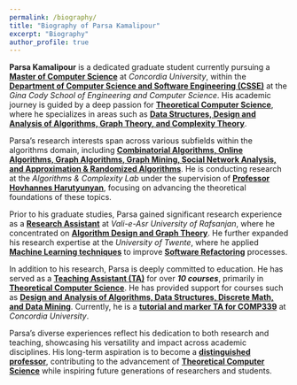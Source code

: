```yaml
---
permalink: /biography/
title: "Biography of Parsa Kamalipour"
excerpt: "Biography"
author_profile: true
---
```


<!-- Parsa is a dedicated professional with a Bachelor of Science degree in Computer Engineering, specializing in Software Engineering and a profound focus on Data Processing. While his academic foundation lies in Computer Engineering, Parsa's true expertise extends into ***Theoretical Computer Science*** and ***Machine Learning***. 

In Theoretical Computer Science, Parsa has a keen interest in areas such as ***Data Structures***, ***Design and Analysis of Algorithms***, ***Graph Theory***, and ***Complexity Theory***. His research interest spans various subcategories within the algorithms domain, including ***Combinatorial Optimization***, ***Online Algorithms***, ***Graph Algorithms***, ***Computational Topology & Geometry***, ***Proof Complexity***, and ***Approximation & Randomized Algorithms***.  -->
<!-- 
Parsa is a dedicated professional with a Bachelor of Science degree in Computer Engineering, specializing in Software Engineering and a profound focus on Data Processing. While his academic foundation lies in Computer Engineering, Parsa's true expertise extends into ***<u>Theoretical Computer Science</u>***. -->

<!-- Parsa has a keen interest in areas such as ***<u>Data Structures</u>***, ***<u>Design and Analysis of Algorithms</u>***, ***<u>Graph Theory</u>***, and ***<u>Complexity Theory</u>***. His research interest spans various subcategories within the algorithms domain, including ***<u>Combinatorial Algorithms</u>***, ***<u>Online Algorithms</u>***, ***<u>Graph Algorithms</u>***, ***<u>Graph Mining</u>***, ***<u>Social Network Analysis</u>***, and ***<u>Approximation & Randomized Algorithms</u>***. -->

<!-- His passion for these fields is evident in his desire to pursue advanced studies in Theoretical Computer Science at the graduate level. -->

<!-- On the Machine Learning front, Parsa likes to explore ***Graph Mining***, ***Graph Neural Networks***, ***Social Networks Analysis***, ***Learning Algorithms***, ***Optimization Algorithms***, ***Machine Learning in Healthcare***, and ***Bayesian & Probabilistic Modeling***. His passion for these fields is evident in his desire to pursue advanced studies in both Theoretical Computer Science and Machine Learning at the graduate level.  -->
<!-- 
Moreover, Parsa actively pursues ***Software Engineering*** research as a personal passion, honing expertise in areas such as ***Software Code Analysis***, ***Software Refactoring***, and leveraging ***Machine Learning techniques to enhance Software Quality***.  -->

<!-- Parsa has enriched his academic journey through impactful roles, serving as a Research Assistant at Vali-e-Asr University of Rafsanjan with a concentrated focus on Algorithm Design and Graph Theory. Additionally, he made significant contributions as a Research Assistant at the University of Twente, immersing himself in the application of Machine Learning to advance Software Refactoring techniques. 

Going beyond his research engagements, Parsa has demonstrated a commitment to education by serving as a Teaching Assistant for over 10 courses. His focus has primarily centered on Theoretical Computer Science, where he has provided invaluable support for courses including Design and Analysis of Algorithms, Data Structures, Discrete Math, and Data Mining on multiple occasions. 

These diverse experiences underscore Parsa's unwavering dedication to both research and education, showcasing his versatility and impact across academic domains. Parsa aspires to contribute significantly as a researcher, with the ultimate goal of achieving the esteemed status of a distinguished professor in the near future. His enthusiasm for advancing the frontiers of knowledge and making a lasting impact in the academic community drives his commitment to excellence in research and education. -->


**Parsa Kamalipour** is a dedicated graduate student currently pursuing a **<u>Master of Computer Science</u>** at _Concordia University_, within the **<u>Department of Computer Science and Software Engineering (CSSE)</u>** at the _Gina Cody School of Engineering and Computer Science_. His academic journey is guided by a deep passion for **<u>Theoretical Computer Science</u>**, where he specializes in areas such as **<u>Data Structures, Design and Analysis of Algorithms, Graph Theory, and Complexity Theory</u>**.

Parsa’s research interests span across various subfields within the algorithms domain, including **<u>Combinatorial Algorithms, Online Algorithms, Graph Algorithms, Graph Mining, Social Network Analysis, and Approximation & Randomized Algorithms</u>**. He is conducting research at the _Algorithms & Complexity Lab_ under the supervision of **<u>Professor Hovhannes Harutyunyan</u>**, focusing on advancing the theoretical foundations of these topics.

Prior to his graduate studies, Parsa gained significant research experience as a **<u>Research Assistant</u>** at _Vali-e-Asr University of Rafsanjan_, where he concentrated on **<u>Algorithm Design and Graph Theory</u>**. He further expanded his research expertise at the _University of Twente_, where he applied **<u>Machine Learning techniques</u>** to improve **<u>Software Refactoring</u>** processes.

In addition to his research, Parsa is deeply committed to education. He has served as a **<u>Teaching Assistant (TA)</u>** for over _**10 courses**_, primarily in **<u>Theoretical Computer Science</u>**. He has provided support for courses such as **<u>Design and Analysis of Algorithms, Data Structures, Discrete Math, and Data Mining</u>**. Currently, he is a **<u>tutorial and marker TA for COMP339</u>** at _Concordia University_.

Parsa’s diverse experiences reflect his dedication to both research and teaching, showcasing his versatility and impact across academic disciplines. His long-term aspiration is to become a **<u>distinguished professor</u>**, contributing to the advancement of **<u>Theoretical Computer Science</u>** while inspiring future generations of researchers and students.